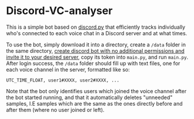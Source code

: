 # Discord-VC-analyser
This is a simple bot based on [discord.py](https://github.com/Rapptz/discord.py) that efficiently tracks individually who's connected to each voice chat in a Discord server and at what times.

To use the bot, simply download it into a directory, create a `/data` folder in the same directory, [create discord bot with no additional permissions and invite it to your desired server](https://discordpy.readthedocs.io/en/latest/discord.html#discord-intro), copy its token into `main.py`, and run `main.py`. After login success, the `/data` folder should fill up with text files, one for each voice channel in the server, formatted like so:
```
UTC_TIME_FLOAT, user1#XXXX, user2#XXXX, ...
```
Note that the bot only identifies users which joined the voice channel after the bot started running, and that it automatically deletes "unneeded" samples, I.E samples which are the same as the ones directly before and after them (where no user joined or left).
